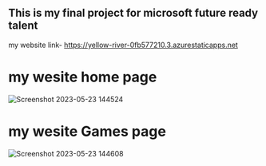 ## This is my final project for microsoft future ready talent 
 my website link- https://yellow-river-0fb577210.3.azurestaticapps.net
 
 # my wesite home page
 ![Screenshot 2023-05-23 144524](https://github.com/kunalmishra99/final-project/assets/128613065/46daf731-defe-4358-9ff8-06e82d633cb5)
 
 # my wesite Games page
 ![Screenshot 2023-05-23 144608](https://github.com/kunalmishra99/final-project/assets/128613065/fe3d37be-3bc9-4833-a63b-c47c24e4fd44)


